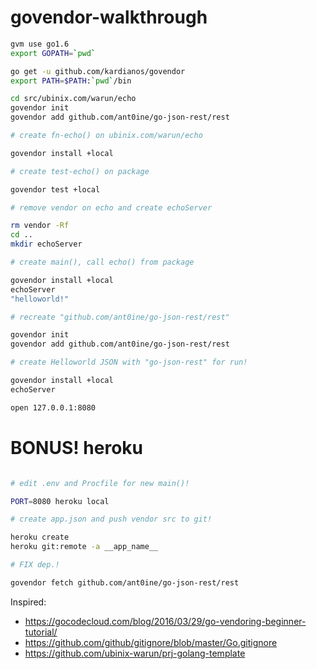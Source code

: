 # govendor-walkthrough

```bash
gvm use go1.6
export GOPATH=`pwd`

go get -u github.com/kardianos/govendor
export PATH=$PATH:`pwd`/bin

cd src/ubinix.com/warun/echo
govendor init
govendor add github.com/ant0ine/go-json-rest/rest

# create fn-echo() on ubinix.com/warun/echo

govendor install +local

# create test-echo() on package

govendor test +local

# remove vendor on echo and create echoServer

rm vendor -Rf
cd ..
mkdir echoServer

# create main(), call echo() from package

govendor install +local
echoServer
"helloworld!"

# recreate "github.com/ant0ine/go-json-rest/rest"

govendor init
govendor add github.com/ant0ine/go-json-rest/rest

# create Helloworld JSON with "go-json-rest" for run!

govendor install +local
echoServer

open 127.0.0.1:8080

```

# BONUS! heroku
```bash

# edit .env and Procfile for new main()!

PORT=8080 heroku local

# create app.json and push vendor src to git!

heroku create
heroku git:remote -a __app_name__

# FIX dep.!

govendor fetch github.com/ant0ine/go-json-rest/rest


```


Inspired: 
* https://gocodecloud.com/blog/2016/03/29/go-vendoring-beginner-tutorial/
* https://github.com/github/gitignore/blob/master/Go.gitignore
* https://github.com/ubinix-warun/prj-golang-template